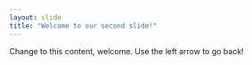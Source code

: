 ```yaml
---
layout: slide
title: "Welcome to our second slide!"
---
```

Change to this content, welcome.
Use the left arrow to go back!
